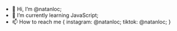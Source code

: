 - 👋 Hi, I’m @natanloc;
- 🌱 I’m currently learning JavaScript;
- 📫 How to reach me {
   instagram: @natanloc;
   tiktok: @natanloc;
}
